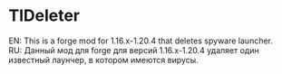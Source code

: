 # TlDeleter
EN: This is a forge mod for 1.16.x-1.20.4 that deletes spyware launcher.
<br>
RU: Данный мод для forge для версий 1.16.x-1.20.4 удаляет один известный лаунчер, в котором имеются вирусы.
